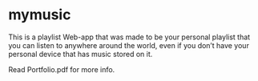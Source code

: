# mymusic
This is a playlist Web-app that was made to be your personal playlist that you can listen to anywhere around the world, even if you don’t have your personal device that has music stored on it.

Read Portfolio.pdf for more info.
